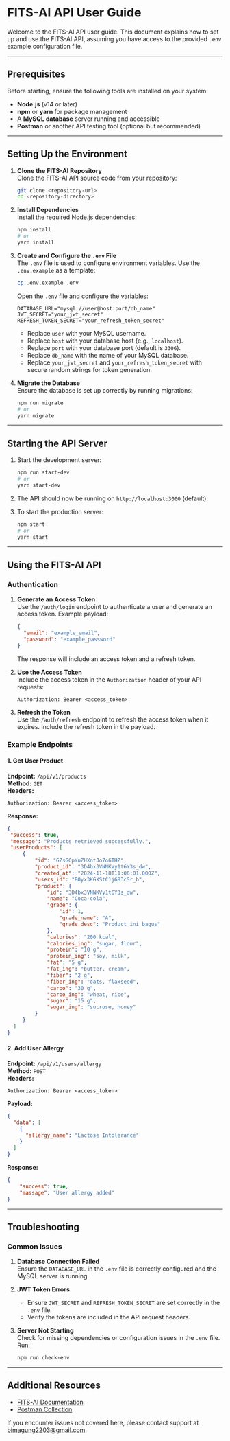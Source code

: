 # FITS-AI API User Guide

Welcome to the FITS-AI API user guide. This document explains how to set up and use the FITS-AI API, assuming you have access to the provided `.env` example configuration file.

---

## Prerequisites

Before starting, ensure the following tools are installed on your system:

- **Node.js** (v14 or later)
- **npm** or **yarn** for package management
- A **MySQL database** server running and accessible
- **Postman** or another API testing tool (optional but recommended)

---

## Setting Up the Environment

1. **Clone the FITS-AI Repository**  
   Clone the FITS-AI API source code from your repository:
   ```bash
   git clone <repository-url>
   cd <repository-directory>
   ```

2. **Install Dependencies**  
   Install the required Node.js dependencies:
   ```bash
   npm install
   # or
   yarn install
   ```

3. **Create and Configure the `.env` File**  
   The `.env` file is used to configure environment variables. Use the `.env.example` as a template:
   ```bash
   cp .env.example .env
   ```
   Open the `.env` file and configure the variables:

   ```env
   DATABASE_URL="mysql://user@host:port/db_name"
   JWT_SECRET="your_jwt_secret"
   REFRESH_TOKEN_SECRET="your_refresh_token_secret"
   ```

   - Replace `user` with your MySQL username.
   - Replace `host` with your database host (e.g., `localhost`).
   - Replace `port` with your database port (default is `3306`).
   - Replace `db_name` with the name of your MySQL database.
   - Replace `your_jwt_secret` and `your_refresh_token_secret` with secure random strings for token generation.

4. **Migrate the Database**  
   Ensure the database is set up correctly by running migrations:
   ```bash
   npm run migrate
   # or
   yarn migrate
   ```

---

## Starting the API Server

1. Start the development server:
   ```bash
   npm run start-dev
   # or
   yarn start-dev
   ```

2. The API should now be running on `http://localhost:3000` (default).

3. To start the production server:
   ```bash
   npm start
   # or
   yarn start
   ```

---

## Using the FITS-AI API

### Authentication

1. **Generate an Access Token**  
   Use the `/auth/login` endpoint to authenticate a user and generate an access token. Example payload:
   ```json
   {
     "email": "example_email",
     "password": "example_password"
   }
   ```
   The response will include an access token and a refresh token.

2. **Use the Access Token**  
   Include the access token in the `Authorization` header of your API requests:
   ```http
   Authorization: Bearer <access_token>
   ```

3. **Refresh the Token**  
   Use the `/auth/refresh` endpoint to refresh the access token when it expires. Include the refresh token in the payload.

### Example Endpoints

#### 1. **Get User Product**
   **Endpoint:** `/api/v1/products`  
   **Method:** `GET`  
   **Headers:**
   ```http
   Authorization: Bearer <access_token>
   ```
   **Response:**
   ```json
   {
    "success": true,
    "message": "Products retrieved successfully.",
    "userProducts": [
        {
            "id": "GZsGCpYuZHXntJo7o6THZ",
            "product_id": "3D4bx3VNNKVy1t6Y3s_dw",
            "created_at": "2024-11-18T11:06:01.000Z",
            "users_id": "B0yx3KGXStC1j683cSr_b",
            "product": {
                "id": "3D4bx3VNNKVy1t6Y3s_dw",
                "name": "Coca-cola",
                "grade": {
                    "id": 1,
                    "grade_name": "A",
                    "grade_desc": "Product ini bagus"
                },
                "calories": "200 kcal",
                "calories_ing": "sugar, flour",
                "protein": "10 g",
                "protein_ing": "soy, milk",
                "fat": "5 g",
                "fat_ing": "butter, cream",
                "fiber": "2 g",
                "fiber_ing": "oats, flaxseed",
                "carbo": "30 g",
                "carbo_ing": "wheat, rice",
                "sugar": "15 g",
                "sugar_ing": "sucrose, honey"
            }
        }
     ]
  }
   ```

#### 2. **Add User Allergy**
   **Endpoint:** `/api/v1/users/allergy`  
   **Method:** `POST`  
   **Headers:**
   ```http
   Authorization: Bearer <access_token>
   ```
   **Payload:**
   ```json
   {
     "data": [
       {
         "allergy_name": "Lactose Intolerance"
       }
     ]
   }
   ```
   **Response:**
   ```json
   {
       "success": true,
       "massage": "User allergy added"
   }
   ```

---

## Troubleshooting

### Common Issues

1. **Database Connection Failed**  
   Ensure the `DATABASE_URL` in the `.env` file is correctly configured and the MySQL server is running.

2. **JWT Token Errors**  
   - Ensure `JWT_SECRET` and `REFRESH_TOKEN_SECRET` are set correctly in the `.env` file.
   - Verify the tokens are included in the API request headers.

3. **Server Not Starting**  
   Check for missing dependencies or configuration issues in the `.env` file. Run:
   ```bash
   npm run check-env
   ```

---

## Additional Resources

- [FITS-AI Documentation](https://documenter.getpostman.com/view/39461222/2sAYHwK5UN)
- [Postman Collection](<postman-collection-url>)

If you encounter issues not covered here, please contact support at [bimagung2203@gmail.com](mailto:bimagung2203@gmail.com).

